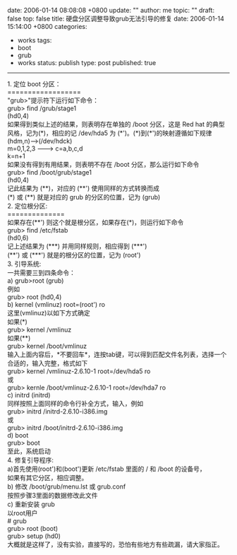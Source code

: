 date: 2006-01-14 08:08:08 +0800
update: ""
author: me
topic: ""
draft: false
top: false
title: 硬盘分区调整导致grub无法引导的修复
date: 2006-01-14 15:14:00 +0800
categories:
- works
tags:
- boot
- grub
- works
status: publish
type: post
published: true
---
<p>1. 定位 boot 分区：   <br />==================    <br />&quot;grub&gt;&quot;提示符下运行如下命令：    <br />grub&gt; find /grub/stage1    <br />(hd0,4)    <br />如果得到类似上述的结果，则表明存在单独的 /boot 分区，这是 Red hat 的典型    <br />风格，记为(*)，相应的记 /dev/hda5 为 (*')。(*)到(*')的映射遵循如下规律    <br />(hdm,n)--&gt;(/dev/hdck)    <br />m=0,1,2,3 ---&gt; c=a,b,c,d    <br />k=n+1    <br />如果没有得到有用结果，则表明不存在 /boot 分区，那么运行如下命令    <br />grub&gt; find /boot/grub/stage1    <br />(hd0,4)    <br />记此结果为 (**)，对应的 (**') 使用同样的方式转换而成    <br />(*) 或 (**) 就是对应的 grub 的分区的位置，记为 (grub)    <br />2. 定位根分区:    <br />==============    <br />如果存在(**') 则这个就是根分区，如果存在(*)，则运行如下命令    <br />grub&gt; find /etc/fstab    <br />(hd0,6)    <br />记上述结果为 (***) 并用同样规则，相应得到 (***')    <br />(**') 或 (***') 就是的根分区的位置，记为 (root')    <br />3. 引导系统:    <br />一共需要三到四条命令：    <br />a) grub&gt;root (grub)    <br />例如    <br />grub&gt; root (hd0,4)    <br />b) kernel (vmlinuz) root=(root') ro    <br />这里(vmlinuz)以如下方式确定    <br />如果(*)    <br />grub&gt; kernel /vmlinuz    <br />如果(**)    <br />grub&gt; kernel /boot/vmlinuz    <br />输入上面内容后，*不要回车*，连按tab键，可以得到匹配文件名列表，选择一个    <br />合适的，输入完整，格式如下    <br />grub&gt; kernel /vmlinuz-2.6.10-1 root=/dev/hda5 ro    <br />或    <br />grub&gt; kernle /boot/vmlinuz-2.6.10-1 root=/dev/hda7 ro    <br />c) initrd (initrd)    <br />同样按照上面同样的命令行补全方式，输入，例如    <br />grub&gt; initrd /initrd-2.6.10-i386.img    <br />或    <br />grub&gt; initrd /boot/initrd-2.6.10-i386.img    <br />d) boot    <br />grub&gt; boot    <br />至此，系统启动    <br />4. 修复引导程序:    <br />a)首先使用(root')和(boot')更新 /etc/fstab 里面的 / 和 /boot 的设备号，    <br />如果有其它分区，相应调整。    <br />b) 修改 /boot/grub/menu.lst 或 grub.conf    <br />按照步骤3里面的数据修改此文件    <br />c) 重新安装 grub    <br />以root用户    <br /># grub    <br />grub&gt; root (boot)    <br />grub&gt; setup (hd0)    <br />大概就是这样了，没有实验，直接写的，恐怕有些地方有些疏漏，请大家指正。</p>
